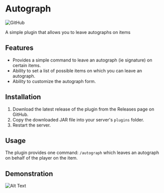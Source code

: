 # Autograph
![GitHub](https://img.shields.io/github/license/qu4ks/Autograph?style=flat-square)

A simple plugin that allows you to leave autographs on items

## Features

- Provides a simple command to leave an autograph (ie signature) on certain items.
- Ability to set a list of possible items on which you can leave an autograph.
- Ability to customize the autograph form.

## Installation

1. Download the latest release of the plugin from the Releases page on GitHub.
2. Copy the downloaded JAR file into your server's `plugins` folder.
3. Restart the server.

## Usage

The plugin provides one command: `/autograph` which leaves an autograph on behalf of the player on the item.

## Demonstration

![Alt Text](https://raw.githubusercontent.com/qu4ks/Autograph/master/demo.gif)
